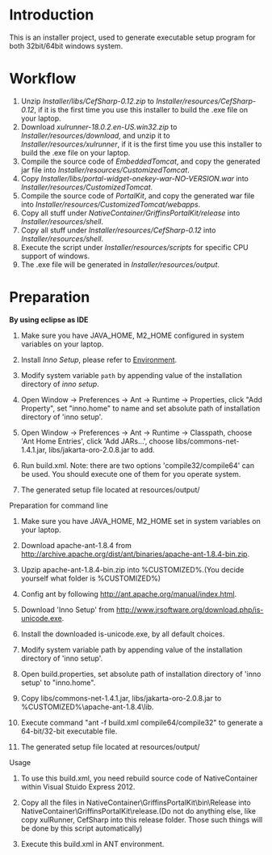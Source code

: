 Introduction
===========================
This is an installer project, used to generate executable setup program for both 32bit/64bit windows system.

Workflow
===========================
1. Unzip *Installer/libs/CefSharp-0.12.zip* to *Installer/resources/CefSharp-0.12*, if it is the first time you use this installer to build the .exe file on your laptop.
2. Download *xulrunner-18.0.2.en-US.win32.zip* to *Installer/resources/download*, and unzip it to *Installer/resources/xulrunner*, if it is the first time you use this installer to build the .exe file on your laptop.
3. Compile the source code of *EmbeddedTomcat*, and copy the generated jar file into *Installer/resources/CustomizedTomcat*.
4. Copy *Installer/libs/portal-widget-onekey-war-NO-VERSION.war* into *Installer/resources/CustomizedTomcat*.
5. Compile the source code of *PortalKit*, and copy the generated war file into *Installer/resources/CustomizedTomcat/webapps*.
6. Copy all stuff under *NativeContainer/GriffinsPortalKit/release* into *Installer/resources/shell*.
7. Copy all stuff under *Installer/resources/CefSharp-0.12* into *Installer/resources/shell*.
8. Execute the script under *Installer/resources/scripts* for specific CPU support of windows.
9. The .exe file will be generated in *Installer/resources/output*.

Preparation
==========================
**By using eclipse as IDE**

1. Make sure you have JAVA_HOME, M2_HOME configured in system variables on your laptop.
2. Install *Inno Setup*, please refer to [Environment](https://github.com/etp-work/ThePower/blob/master/README.md#environment).
3. Modify system variable `path` by appending value of the installation directory of *inno setup*.
4. Open Window -> Preferences -> Ant -> Runtime -> Properties, click "Add Property", set "inno.home" to name and set absolute path of installation directory of 'inno setup'.

6. Open Window -> Preferences -> Ant -> Runtime -> Classpath, choose 'Ant Home Entries', click 'Add JARs...', choose libs/commons-net-1.4.1.jar, libs/jakarta-oro-2.0.8.jar to add.

7. Run build.xml. Note: there are two options 'compile32/compile64' can be used. You should execute one of them for you operate system.

8. The generated setup file located at resources/output/


Preparation for command line

1.  Make sure you have JAVA_HOME, M2_HOME set in system variables on your laptop.

2.  Download apache-ant-1.8.4 from http://archive.apache.org/dist/ant/binaries/apache-ant-1.8.4-bin.zip.

3.  Upzip apache-ant-1.8.4-bin.zip into %CUSTOMIZED%.(You decide yourself what folder is %CUSTOMIZED%)

4.  Config ant by following http://ant.apache.org/manual/index.html.

5.  Download 'Inno Setup' from http://www.jrsoftware.org/download.php/is-unicode.exe.

6.  Install the downloaded is-unicode.exe, by all default choices.

7.  Modify system variable path by appending value of the installation directory of 'inno setup'.

8.  Open build.properties, set absolute path of installation directory of 'inno setup' to "inno.home".

9.  Copy libs/commons-net-1.4.1.jar, libs/jakarta-oro-2.0.8.jar to %CUSTOMIZED%\apache-ant-1.8.4\lib.

10.  Execute command "ant -f build.xml compile64/compile32" to generate a 64-bit/32-bit executable file.

11. The generated setup file located at resources/output/


Usage

1. To use this build.xml, you need rebuild source code of NativeContainer within Visual Stuido Express 2012.

2. Copy all the files in NativeContainer\GriffinsPortalKit\bin\Release into NativeContainer\GriffinsPortalKit\release.(Do not do anything else, like copy xulRunner, CefSharp into this release folder. Those such things will be done by this script automatically)

3. Execute this build.xml in ANT environment.
